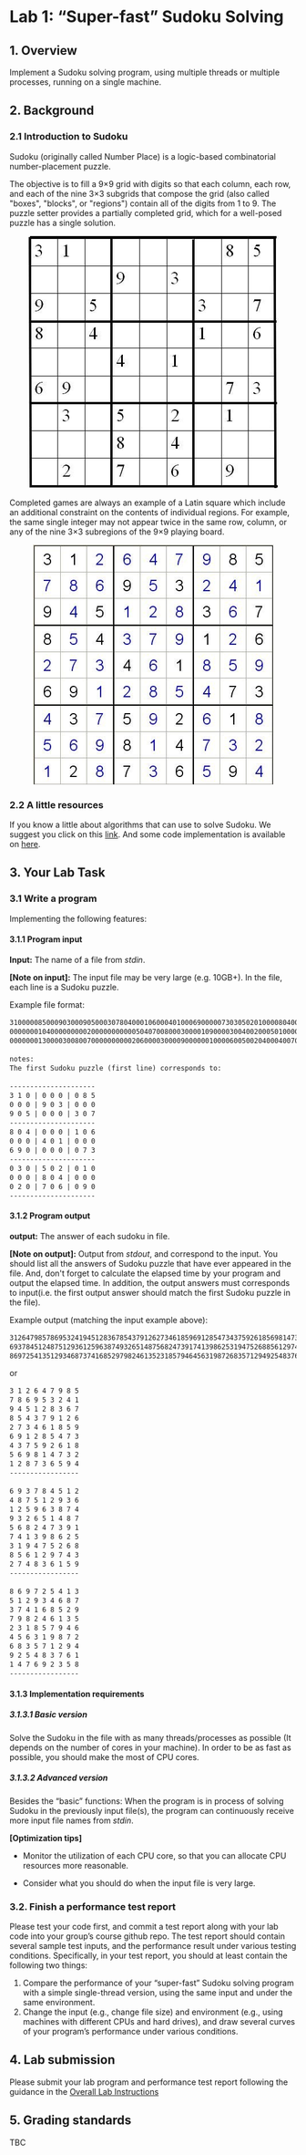# Lab 1: “Super-fast” Sudoku Solving

## 1. Overview

Implement a Sudoku solving program, using multiple threads or multiple processes, running on a single machine.

## 2. Background

### 2.1 Introduction to Sudoku

Sudoku (originally called Number Place) is a logic-based combinatorial number-placement puzzle. 

The objective is to fill a 9×9 grid with digits so that each column, each row, and each of the nine 3×3 subgrids that compose the grid (also called "boxes", "blocks", or "regions") contain all of the digits from 1 to 9. The puzzle setter provides a partially completed grid, which for a well-posed puzzle has a single solution.

<div align=center>

![Sudoku](src/Sudoku_puzzle.png "Sudoku puzzle")
</div>

Completed games are always an example of a Latin square which include an additional constraint on the contents of individual regions. For example, the same single integer may not appear twice in the same row, column, or any of the nine 3×3 subregions of the 9×9 playing board.

<div align=center>

![Sudoku](src/Sudoku_answer.png "Sudoku answer")
</div>

### 2.2 A little resources

If you know a little about algorithms that can use to solve Sudoku. We suggest you click on this [link](https://rafal.io/posts/solving-sudoku-with-dancing-links.html). And some code implementation is available on [here](src/Sudoku/).

## 3. Your Lab Task

### 3.1 Write a program 

Implementing the following features:

#### 3.1.1 Program input

**Input:** The name of a file from *stdin*.

**[Note on input]:** The input file may be very large (e.g. 10GB+). In the file, each line is a Sudoku puzzle.

Example file format:
```
310000085000903000905000307804000106000401000690000073030502010000804000020706090
000000010400000000020000000000050407008000300001090000300400200050100000000806000
000000013000030080070000000000206000030000900000010000600500204000400700100000000

notes:
The first Sudoku puzzle (first line) corresponds to:

---------------------
3 1 0 | 0 0 0 | 0 8 5
0 0 0 | 9 0 3 | 0 0 0
9 0 5 | 0 0 0 | 3 0 7
---------------------
8 0 4 | 0 0 0 | 1 0 6 
0 0 0 | 4 0 1 | 0 0 0 
6 9 0 | 0 0 0 | 0 7 3
---------------------
0 3 0 | 5 0 2 | 0 1 0
0 0 0 | 8 0 4 | 0 0 0
0 2 0 | 7 0 6 | 0 9 0
---------------------
```

#### 3.1.2 Program output

**output:** The answer of each sudoku in file.

**[Note on output]:** Output from *stdout*, and correspond to the input. You should list all the answers of Sudoku puzzle that have ever appeared in the file. And, don't forget to calculate the elapsed time by your program and output the elapsed time. In addition, the output answers must corresponds to input(i.e. the first output answer should match the first Sudoku puzzle in the file). 

Example output (matching the input example above):
```
312647985786953241945128367854379126273461859691285473437592618569814732128736594
693784512487512936125963874932651487568247391741398625319475268856129743274836159
869725413512934687374168529798246135231857946456319872683571294925483761147692358
```
or
```
3 1 2 6 4 7 9 8 5 
7 8 6 9 5 3 2 4 1 
9 4 5 1 2 8 3 6 7 
8 5 4 3 7 9 1 2 6 
2 7 3 4 6 1 8 5 9 
6 9 1 2 8 5 4 7 3 
4 3 7 5 9 2 6 1 8 
5 6 9 8 1 4 7 3 2 
1 2 8 7 3 6 5 9 4
-----------------

6 9 3 7 8 4 5 1 2 
4 8 7 5 1 2 9 3 6 
1 2 5 9 6 3 8 7 4 
9 3 2 6 5 1 4 8 7 
5 6 8 2 4 7 3 9 1 
7 4 1 3 9 8 6 2 5 
3 1 9 4 7 5 2 6 8 
8 5 6 1 2 9 7 4 3 
2 7 4 8 3 6 1 5 9
-----------------

8 6 9 7 2 5 4 1 3 
5 1 2 9 3 4 6 8 7 
3 7 4 1 6 8 5 2 9 
7 9 8 2 4 6 1 3 5 
2 3 1 8 5 7 9 4 6 
4 5 6 3 1 9 8 7 2 
6 8 3 5 7 1 2 9 4 
9 2 5 4 8 3 7 6 1 
1 4 7 6 9 2 3 5 8
-----------------
```

#### 3.1.3 Implementation requirements 

##### 3.1.3.1 Basic version

Solve the Sudoku in the file with as many threads/processes as possible (It depends on the number of cores in your machine). In order to be as fast as possible, you should make the most of CPU cores.

##### 3.1.3.2 Advanced version

Besides the “basic” functions: When the program is in process of solving Sudoku in the previously input file(s), the program can continuously receive more input file names from *stdin*.

**[Optimization tips]**

 - Monitor the utilization of each CPU core, so that you can allocate CPU resources more reasonable.

 - Consider what you should do when the input file is very large. 

### 3.2. Finish	a performance test report

Please test your code first, and commit a test report along with your lab code into your group’s course github repo. 
The test report should contain several sample test inputs, and the performance result under various testing conditions. Specifically, in your test report, you should at least contain the following two things:
1)	Compare the performance of your “super-fast” Sudoku solving program with a simple single-thread version, using the same input and under the same environment.
2)	Change the input (e.g., change file size) and environment (e.g., using machines with different CPUs and hard drives), and draw several curves of your program’s performance under various conditions.

## 4. Lab submission

Please submit your lab program and performance test report following the guidance in the [Overall Lab Instructions](../README.md)

## 5. Grading standards

TBC